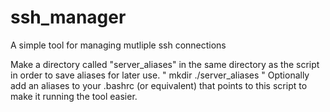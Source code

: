 # ssh_manager
A simple tool for managing mutliple ssh connections

Make a directory called "server_aliases" in the same directory as the script in order to save aliases for later use.
" mkdir ./server_aliases "
Optionally add an aliases to your .bashrc (or equivalent) that points to this script to make it running the tool easier.
